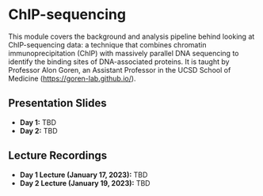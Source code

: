 # ChIP-sequencing
This module covers the background and analysis pipeline behind looking at ChIP-sequencing data: a technique that combines chromatin immunoprecipitation (ChIP) with massively parallel DNA sequencing to identify the binding sites of DNA-associated proteins. It is taught by Professor Alon Goren, an Assistant Professor in the UCSD School of Medicine (https://goren-lab.github.io/).

## Presentation Slides
* **Day 1:** TBD
* **Day 2:** TBD

## Lecture Recordings

* **Day 1 Lecture (January 17, 2023):** TBD
* **Day 2 Lecture (January 19, 2023):** TBD

